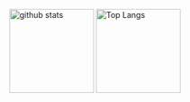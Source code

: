 <p align="left"> 
  <img alt="github stats" height="150px" src="https://github-readme-stats.vercel.app/api?username=junichi0622&show_icons=ture" />
  <img alt="Top Langs" height="150px" src="https://github-readme-stats.vercel.app/api/top-langs/?username=junichi0622&layout=compact&show_icons=true" />
</p>
